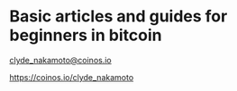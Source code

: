 # Basic articles and guides for beginners in bitcoin


clyde_nakamoto@coinos.io

https://coinos.io/clyde_nakamoto
